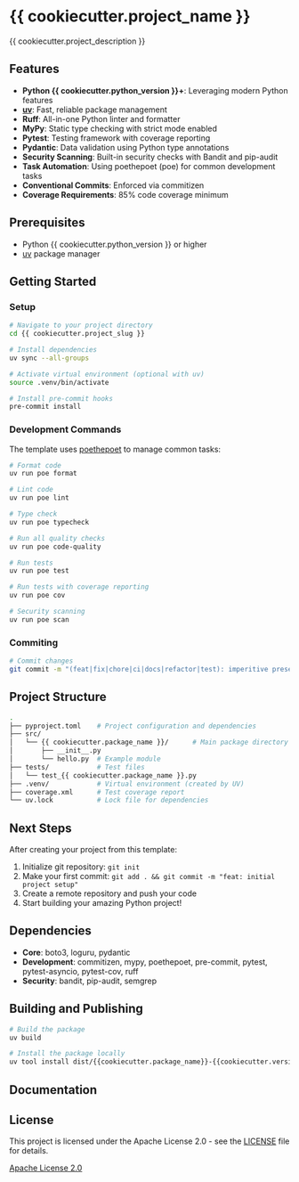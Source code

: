# {{ cookiecutter.project_name }}

{{ cookiecutter.project_description }}

## Features

- **Python {{ cookiecutter.python_version }}+**: Leveraging modern Python features
- **[uv](https://docs.astral.sh/uv/)**: Fast, reliable package management
- **Ruff**: All-in-one Python linter and formatter
- **MyPy**: Static type checking with strict mode enabled
- **Pytest**: Testing framework with coverage reporting
- **Pydantic**: Data validation using Python type annotations
- **Security Scanning**: Built-in security checks with Bandit and pip-audit
- **Task Automation**: Using poethepoet (poe) for common development tasks
- **Conventional Commits**: Enforced via commitizen
- **Coverage Requirements**: 85% code coverage minimum

## Prerequisites

- Python {{ cookiecutter.python_version }} or higher
- [uv](https://docs.astral.sh/uv/) package manager

## Getting Started

### Setup

```bash
# Navigate to your project directory
cd {{ cookiecutter.project_slug }}

# Install dependencies
uv sync --all-groups

# Activate virtual environment (optional with uv)
source .venv/bin/activate

# Install pre-commit hooks
pre-commit install
```

### Development Commands

The template uses [poethepoet](https://github.com/nat-n/poethepoet) to manage common tasks:

```bash
# Format code
uv run poe format

# Lint code
uv run poe lint

# Type check
uv run poe typecheck

# Run all quality checks
uv run poe code-quality

# Run tests
uv run poe test

# Run tests with coverage reporting
uv run poe cov

# Security scanning
uv run poe scan
```

### Commiting

```bash
# Commit changes
git commit -m "(feat|fix|chore|ci|docs|refactor|test): imperitive present tense message, consise, all lower case, no period at the end"
```

## Project Structure

```bash
.
├── pyproject.toml    # Project configuration and dependencies
├── src/
│   └── {{ cookiecutter.package_name }}/      # Main package directory
│       ├── __init__.py
│       └── hello.py  # Example module
├── tests/            # Test files
│   └── test_{{ cookiecutter.package_name }}.py
├── .venv/            # Virtual environment (created by UV)
├── coverage.xml      # Test coverage report
└── uv.lock           # Lock file for dependencies
```

## Next Steps

After creating your project from this template:

1. Initialize git repository: `git init`
2. Make your first commit: `git add . && git commit -m "feat: initial project setup"`
3. Create a remote repository and push your code
4. Start building your amazing Python project!

## Dependencies

- **Core**: boto3, loguru, pydantic
- **Development**: commitizen, mypy, poethepoet, pre-commit, pytest, pytest-asyncio, pytest-cov, ruff
- **Security**: bandit, pip-audit, semgrep

## Building and Publishing

```bash
# Build the package
uv build

# Install the package locally
uv tool install dist/{{cookiecutter.package_name}}-{{cookiecutter.version}}-py3-none-any.whl
```

## Documentation

## License

This project is licensed under the Apache License 2.0 - see the [LICENSE](LICENSE) file for details.

[Apache License 2.0](https://www.apache.org/licenses/LICENSE-2.0)
